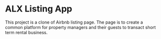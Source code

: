 # ALX Listing App

This project is a clone of Airbnb listing page. The page is to create a common platform for property managers and their guests to transact short term rental business.
